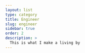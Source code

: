 ```yaml
---
layout: list
type: category
title: Engineer
slug: engineer
sidebar: true
order: 2
description: >
  This is what I make a living by  
---
```

